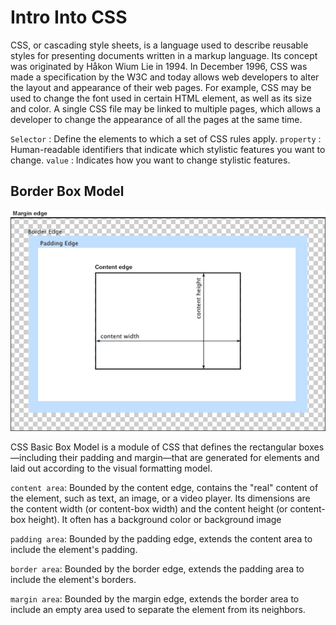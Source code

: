 # Intro Into CSS

CSS, or cascading style sheets, is a language used to describe reusable styles for presenting documents written in a markup language.
 Its concept was originated by Håkon Wium Lie in 1994.
  In December 1996, CSS was made a specification by the W3C and today allows web developers to alter the layout and appearance of their web pages.
   For example, CSS may be used to change the font used in certain HTML element, as well as its size and color.
    A single CSS file may be linked to multiple pages, which allows a developer to change the appearance of all the pages at the same time.


`Selector` : Define the elements to which a set of CSS rules apply.
`property` : Human-readable identifiers that indicate which stylistic features you want to change.
`value` : Indicates how you want to change stylistic features.

## Border Box Model

![Box Model](/images/boxmodel.png)


CSS Basic Box Model is a module of CSS that defines the rectangular boxes—including their padding and margin—that are generated for elements and laid out according to the visual formatting model.


`content area`: Bounded by the content edge, contains the "real" content of the element, such as text, an image, or a video player. Its dimensions are the content width (or content-box width) and the content height (or content-box height). It often has a background color or background image

`padding area`: Bounded by the padding edge, extends the content area to include the element's padding.

`border area`: Bounded by the border edge, extends the padding area to include the element's borders.

`margin area`: Bounded by the margin edge, extends the border area to include an empty area used to separate the element from its neighbors.